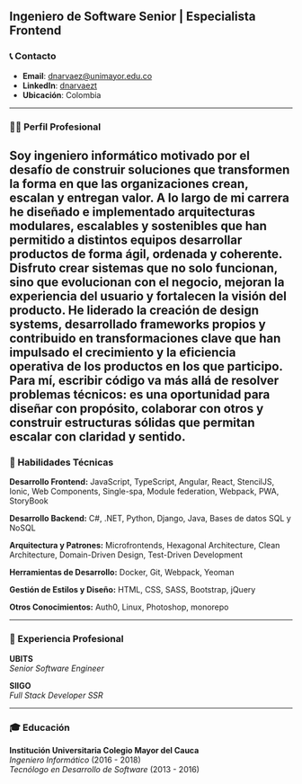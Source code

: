 ## Ingeniero de Software Senior | Especialista Frontend

### 📞 Contacto

- **Email**: dnarvaez@unimayor.edu.co
- **LinkedIn**: [dnarvaezt](https://www.linkedin.com/in/dnarvaezt)
- **Ubicación**: Colombia

---

### 🧑‍💼 Perfil Profesional

Soy ingeniero informático motivado por el desafío de construir soluciones que transformen la forma en que
las organizaciones crean, escalan y entregan valor. A lo largo de mi carrera he diseñado e implementado
arquitecturas modulares, escalables y sostenibles que han permitido a distintos equipos desarrollar
productos de forma ágil, ordenada y coherente. Disfruto crear sistemas que no solo funcionan, sino que
evolucionan con el negocio, mejoran la experiencia del usuario y fortalecen la visión del producto.
He liderado la creación de design systems, desarrollado frameworks propios y contribuido en
transformaciones clave que han impulsado el crecimiento y la eficiencia operativa de los productos en los
que participo. Para mí, escribir código va más allá de resolver problemas técnicos: es una oportunidad para
diseñar con propósito, colaborar con otros y construir estructuras sólidas que permitan escalar con claridad
y sentido.
---

### 🔧 Habilidades Técnicas

**Desarrollo Frontend:** JavaScript, TypeScript, Angular, React, StencilJS, Ionic, Web Components, Single-spa, Module
federation, Webpack, PWA, StoryBook

**Desarrollo Backend:** C#, .NET, Python, Django, Java, Bases de datos SQL y NoSQL

**Arquitectura y Patrones:** Microfrontends, Hexagonal Architecture, Clean Architecture, Domain-Driven
Design, Test-Driven Development

**Herramientas de Desarrollo:** Docker, Git, Webpack, Yeoman

**Gestión de Estilos y Diseño:** HTML, CSS, SASS, Bootstrap, jQuery

**Otros Conocimientos:** Auth0, Linux, Photoshop, monorepo

---

### 🌟 Experiencia Profesional

**UBITS**  
*Senior Software Engineer*    

**SIIGO**  
*Full Stack Developer SSR*  

---

### 🎓 Educación

**Institución Universitaria Colegio Mayor del Cauca**  
*Ingeniero Informático* (2016 - 2018)  
*Tecnólogo en Desarrollo de Software* (2013 - 2016)
